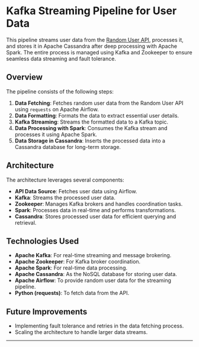 # Kafka Streaming Pipeline for User Data

This pipeline streams user data from the [Random User API](https://randomuser.me/), processes it, and stores it in Apache Cassandra after deep processing with Apache Spark. The entire process is managed using Kafka and Zookeeper to ensure seamless data streaming and fault tolerance.

## Overview

The pipeline consists of the following steps:
1. **Data Fetching**: Fetches random user data from the Random User API using `requests` on Apache Airflow.
2. **Data Formatting**: Formats the data to extract essential user details.
3. **Kafka Streaming**: Streams the formatted data to a Kafka topic.
4. **Data Processing with Spark**: Consumes the Kafka stream and processes it using Apache Spark.
5. **Data Storage in Cassandra**: Inserts the processed data into a Cassandra database for long-term storage.

## Architecture

The architecture leverages several components:

- **API Data Source**: Fetches user data using Airflow.
- **Kafka**: Streams the processed user data.
- **Zookeeper**: Manages Kafka brokers and handles coordination tasks.
- **Spark**: Processes data in real-time and performs transformations.
- **Cassandra**: Stores processed user data for efficient querying and retrieval.

## Technologies Used

- **Apache Kafka**: For real-time streaming and message brokering.
- **Apache Zookeeper**: For Kafka broker coordination.
- **Apache Spark**: For real-time data processing.
- **Apache Cassandra**: As the NoSQL database for storing user data.
- **Apache Airflow**: To provide random user data for the streaming pipeline.
- **Python (requests)**: To fetch data from the API.

## Future Improvements

- Implementing fault tolerance and retries in the data fetching process.
- Scaling the architecture to handle larger data streams.

---


